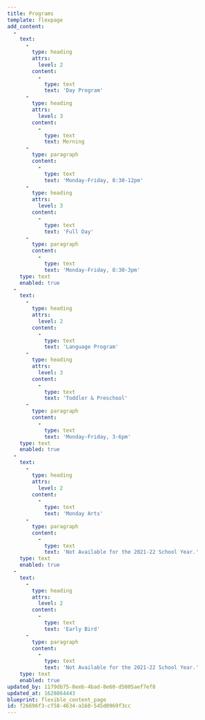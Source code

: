```yaml
---
title: Programs
template: flexpage
add_content:
  -
    text:
      -
        type: heading
        attrs:
          level: 2
        content:
          -
            type: text
            text: 'Day Program'
      -
        type: heading
        attrs:
          level: 3
        content:
          -
            type: text
            text: Morning
      -
        type: paragraph
        content:
          -
            type: text
            text: 'Monday-Friday, 8:30-12pm'
      -
        type: heading
        attrs:
          level: 3
        content:
          -
            type: text
            text: 'Full Day'
      -
        type: paragraph
        content:
          -
            type: text
            text: 'Monday-Friday, 8:30-3pm'
    type: text
    enabled: true
  -
    text:
      -
        type: heading
        attrs:
          level: 2
        content:
          -
            type: text
            text: 'Language Program'
      -
        type: heading
        attrs:
          level: 3
        content:
          -
            type: text
            text: 'Toddler & Preschool'
      -
        type: paragraph
        content:
          -
            type: text
            text: 'Monday-Friday, 3-6pm'
    type: text
    enabled: true
  -
    text:
      -
        type: heading
        attrs:
          level: 2
        content:
          -
            type: text
            text: 'Monday Arts'
      -
        type: paragraph
        content:
          -
            type: text
            text: 'Not Available for the 2021-22 School Year.'
    type: text
    enabled: true
  -
    text:
      -
        type: heading
        attrs:
          level: 2
        content:
          -
            type: text
            text: 'Early Bird'
      -
        type: paragraph
        content:
          -
            type: text
            text: 'Not Available for the 2021-22 School Year.'
    type: text
    enabled: true
updated_by: 1179db75-8eeb-4bad-8e60-d5005aef7ef8
updated_at: 1628864443
blueprint: flexible_content_page
id: f26696f3-cf58-4634-a160-545d0969f3cc
---
```

